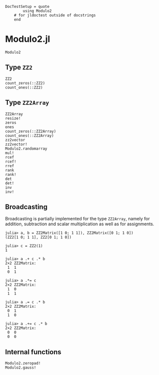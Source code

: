 ```@meta
DocTestSetup = quote
        using Modulo2
    # for jldoctest outside of docstrings
    end
```

# Modulo2.jl

```@docs
Modulo2
```

## Type `ZZ2`

```@docs
ZZ2
count_zeros(::ZZ2)
count_ones(::ZZ2)
```

## Type `ZZ2Array`

```@docs
ZZ2Array
resize!
zeros
ones
count_zeros(::ZZ2Array)
count_ones(::ZZ2Array)
zz2vector
zz2vector!
Modulo2.randomarray
mul!
rcef
rcef!
rref
rank
rank!
det
det!
inv
inv!
```

## Broadcasting

Broadcasting is partially implemented for the type `ZZ2Array`,
namely for addition, subtraction and scalar multiplication as well
as for assignments.
```jldoctest
julia> a, b = ZZ2Matrix([1 0; 1 1]), ZZ2Matrix([0 1; 1 0])
(ZZ2[1 0; 1 1], ZZ2[0 1; 1 0])

julia> c = ZZ2(1)
1

julia> a .+ c .* b
2×2 ZZ2Matrix:
 1  1
 0  1

julia> a .*= c
2×2 ZZ2Matrix:
 1  0
 1  1

julia> a .= c .* b
2×2 ZZ2Matrix:
 0  1
 1  0

julia> a .+= c .* b
2×2 ZZ2Matrix:
 0  0
 0  0
```

## Internal functions

```@docs
Modulo2.zeropad!
Modulo2.gauss!
```
